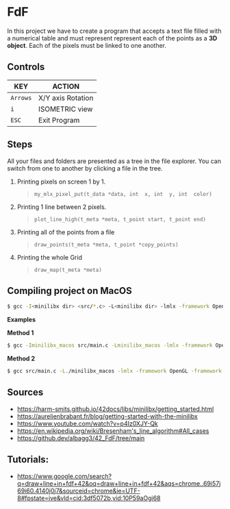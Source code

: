 # FdF
In this project we have to create a program that accepts a text file filled with a numerical table and must represent represent each of the points as a **3D object**. Each of the pixels must be linked to one another. 

## Controls
|KEY            |ACTION                       |
|---------------|-----------------------------|
|`Arrows`       |X/Y axis Rotation            |
|`i`            |ISOMETRIC view               |
|`ESC`			| Exit Program				  |	


## Steps

All your files and folders are presented as a tree in the file explorer. You can switch from one to another by clicking a file in the tree.
1. Printing pixels on screen 1 by 1.
	> `my_mlx_pixel_put(t_data *data, int  x, int  y, int  color)`
	
2. Printing 1 line between 2 pixels.
	> `plot_line_high(t_meta *meta, t_point start, t_point end)`

3.  Printing all of the points from a file
	> `draw_points(t_meta *meta, t_point *copy_points)`

4. Printing the whole Grid
	> `draw_map(t_meta *meta)`

## Compiling project on MacOS
```bash
$ gcc -I<minilibx dir> <src/*.c> -L<minilibx dir> -lmlx -framework OpenGL -framework AppKit
```
**Examples**

**Method 1**
```bash
$ gcc -Iminilibx_macos src/main.c -Lminilibx_macos -lmlx -framework OpenGL -framework ApptKit
```
**Method 2**
```bash
$ gcc src/main.c -L./minilibx_macos -lmlx -framework OpenGL -framework AppKit
```

## Sources
- https://harm-smits.github.io/42docs/libs/minilibx/getting_started.html
- https://aurelienbrabant.fr/blog/getting-started-with-the-minilibx
- https://www.youtube.com/watch?v=p4Iz0XJY-Qk
- https://en.wikipedia.org/wiki/Bresenham's_line_algorithm#All_cases
- https://github.dev/albagg3/42_FdF/tree/main

## Tutorials:
- https://www.google.com/search?q=draw+line+in+fdf+42&oq=draw+line+in+fdf+42&aqs=chrome..69i57j69i60.4140j0j7&sourceid=chrome&ie=UTF-8#fpstate=ive&vld=cid:3df5072b,vid:10P59aOgi68
